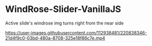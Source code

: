 # WindRose-Slider-VanillaJS

Active slide's windrose img turns right from the near side

https://user-images.githubusercontent.com/112938481/220838346-21d4f9c0-03bd-480a-8708-325e18f86c7e.mp4

